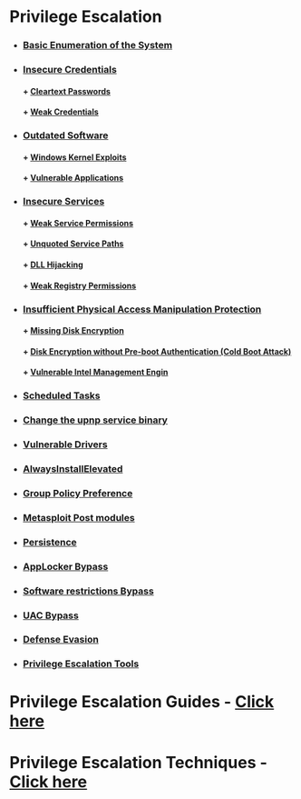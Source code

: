 # Privilege Escalation

* ###  [ Basic Enumeration of the System]( )
* ###  [ Insecure Credentials]( )
    #### + [     Cleartext Passwords]( )
    #### + [     Weak Credentials]( )
* ###  [ Outdated Software]( )
    #### + [     Windows Kernel Exploits]( )
    #### + [     Vulnerable Applications]( )
* ###  [  Insecure Services]( )
    #### + [     Weak Service Permissions]( )
    #### + [     Unquoted Service Paths]( )
    #### + [     DLL Hijacking]( )
    #### + [     Weak Registry Permissions]( )
* ###  [ Insufficient Physical Access Manipulation Protection ]( )
    #### + [     Missing Disk Encryption]( )
    #### + [     Disk Encryption without Pre-boot Authentication (Cold Boot Attack)   ]( )
    #### + [     Vulnerable Intel Management Engin]( )
* ###  [ Scheduled Tasks]( )
* ###  [  Change the upnp service binary]( )
* ###  [ Vulnerable Drivers]( )
* ###  [ AlwaysInstallElevated]( )
* ###  [ Group Policy Preference]( )
* ###  [ Metasploit Post modules]( )
* ###  [ Persistence]( )
* ###  [  AppLocker Bypass]( )
* ###  [ Software restrictions Bypass]( )
* ###  [ UAC Bypass]( )
* ###  [ Defense Evasion]( )
* ###  [ Privilege Escalation Tools](https://github.com/sarathlalup/Cyber-security/blob/master/Windows%20Exploitaion/Privilege%20escalation/Tools.md )


# Privilege Escalation Guides - [Click here](https://github.com/sarathlalup/Cyber-security/blob/master/Windows%20Exploitaion/Post%20Exploitaion/other%20links.md)
# Privilege Escalation Techniques - [Click here](https://github.com/sarathlalup/Cyber-security/blob/master/Windows%20Exploitaion/Privilege%20escalation/Techniques.md)

